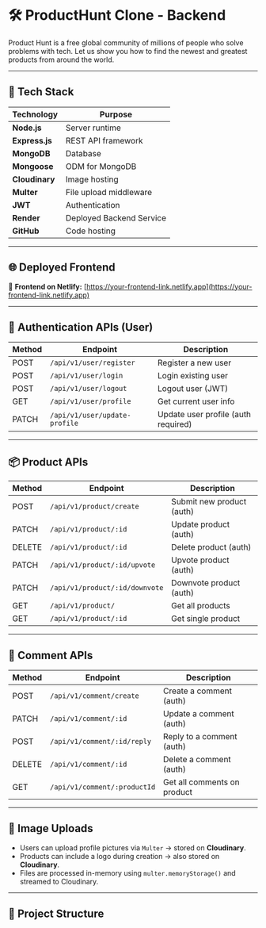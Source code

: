 # 🛠️ ProductHunt Clone - Backend

Product Hunt is a free global community of millions of people who solve problems with tech. Let us show you how to find the newest and greatest products from around the world.

---

## 🚀 Tech Stack

| Technology | Purpose                  |
|------------|---------------------------|
| **Node.js** | Server runtime            |
| **Express.js** | REST API framework     |
| **MongoDB** | Database                  |
| **Mongoose** | ODM for MongoDB          |
| **Cloudinary** | Image hosting           |
| **Multer** | File upload middleware     |
| **JWT** | Authentication               |
| **Render** | Deployed Backend Service         |
| **GitHub** | Code hosting               |

---

## 🌐 Deployed Frontend

🔗 **Frontend on Netlify:** [https://your-frontend-link.netlify.app](https://your-frontend-link.netlify.app)

---

## 🔐 Authentication APIs (User)

| Method | Endpoint              | Description           |
|--------|------------------------|-----------------------|
| POST   | `/api/v1/user/register` | Register a new user   |
| POST   | `/api/v1/user/login`    | Login existing user   |
| POST   | `/api/v1/user/logout`   | Logout user (JWT)     |
| GET    | `/api/v1/user/profile`  | Get current user info |
| PATCH  | `/api/v1/user/update-profile` | Update user profile (auth required) |

---

## 📦 Product APIs

| Method | Endpoint                  | Description               |
|--------|---------------------------|---------------------------|
| POST   | `/api/v1/product/create`  | Submit new product (auth) |
| PATCH  | `/api/v1/product/:id`     | Update product (auth)     |
| DELETE | `/api/v1/product/:id`     | Delete product (auth)     |
| PATCH  | `/api/v1/product/:id/upvote` | Upvote product (auth)  |
| PATCH  | `/api/v1/product/:id/downvote` | Downvote product (auth) |
| GET    | `/api/v1/product/`        | Get all products          |
| GET    | `/api/v1/product/:id`     | Get single product        |

---

## 💬 Comment APIs

| Method | Endpoint                      | Description                |
|--------|-------------------------------|----------------------------|
| POST   | `/api/v1/comment/create`      | Create a comment (auth)    |
| PATCH  | `/api/v1/comment/:id`         | Update a comment (auth)    |
| POST   | `/api/v1/comment/:id/reply`   | Reply to a comment (auth)  |
| DELETE | `/api/v1/comment/:id`         | Delete a comment (auth)    |
| GET    | `/api/v1/comment/:productId`  | Get all comments on product|

---

## 📁 Image Uploads

- Users can upload profile pictures via `Multer` → stored on **Cloudinary**.
- Products can include a logo during creation → also stored on **Cloudinary**.
- Files are processed in-memory using `multer.memoryStorage()` and streamed to Cloudinary.

---

## 📂 Project Structure

